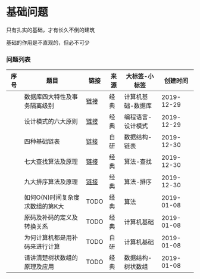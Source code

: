 # 基础问题

只有扎实的基础，才有长久不倒的建筑

基础的作用是不直观的，但必不可少

### 问题列表

|序号|题目|链接|来源|大标签-小标签|创建时间|
|--|--|--|--|--|--|
||数据库四大特性及事务隔离级别|[链接](https://github.com/peteryuanpan/notebook/blob/master/DATABASE/数据库四大特性及事物隔离级别.md)|经典|计算机基础-数据库|2019-12-29|
||设计模式的六大原则|[链接](软件工程/设计模式的六大原则)|经典|编程语言-设计模式|2019-12-29|
||四种基础链表|[链接](数据结构/四种基础链表)|自研|数据结构-链表|2019-12-30|
||七大查找算法及原理|[链接](算法/七大查找算法及原理)|经典|算法-查找|2019-12-30|
||九大排序算法及原理|[链接](算法/九大排序算法及原理)|经典|算法-排序|2019-12-30|
||如何O(N)时间复杂度求数组的第K大|TODO|经典|算法|2019-01-08|
||原码及补码的定义及转换关系|TODO|经典|计算机基础|2019-01-08|
||为何计算机都是用补码来进行计算|TODO|自研|计算机基础|2019-01-08|
||请讲清楚树状数组的原理及应用|TODO|经典|数据结构-树状数组|2019-01-08|
